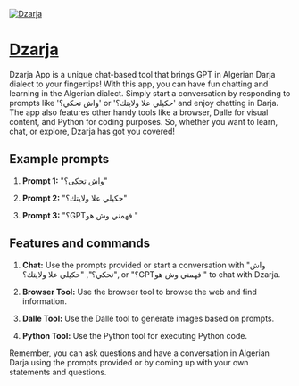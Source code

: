 [![Dzarja](https://files.oaiusercontent.com/file-ydjzqsDjRuzrq173iNNHPXlj?se=2123-10-17T12%3A31%3A54Z&sp=r&sv=2021-08-06&sr=b&rscc=max-age%3D31536000%2C%20immutable&rscd=attachment%3B%20filename%3D6be2eb51-8775-4af3-ae74-952e67f319b4.png&sig=Cwx4dh6l79Z0dU/jE7YE%2Bcs10SkCKlemdvQvdncpW2U%3D)](https://chat.openai.com/g/g-pyCICQRPz-dzarja)

# [Dzarja](https://chat.openai.com/g/g-pyCICQRPz-dzarja)

Dzarja App is a unique chat-based tool that brings GPT in Algerian Darja dialect to your fingertips! With this app, you can have fun chatting and learning in the Algerian dialect. Simply start a conversation by responding to prompts like 'واش تحكي؟' or 'حكيلي علا ولايتك؟' and enjoy chatting in Darja. The app also features other handy tools like a browser, Dalle for visual content, and Python for coding purposes. So, whether you want to learn, chat, or explore, Dzarja has got you covered!

## Example prompts

1. **Prompt 1:** "واش تحكي؟"

2. **Prompt 2:** "حكيلي علا ولايتك؟"

3. **Prompt 3:** "؟GPTفهمني وش هو "

## Features and commands

1. **Chat:** Use the prompts provided or start a conversation with "واش تحكي؟", "حكيلي علا ولايتك؟", or "؟GPTفهمني وش هو " to chat with Dzarja.

2. **Browser Tool:** Use the browser tool to browse the web and find information.

3. **Dalle Tool:** Use the Dalle tool to generate images based on prompts.

4. **Python Tool:** Use the Python tool for executing Python code.

Remember, you can ask questions and have a conversation in Algerian Darja using the prompts provided or by coming up with your own statements and questions.